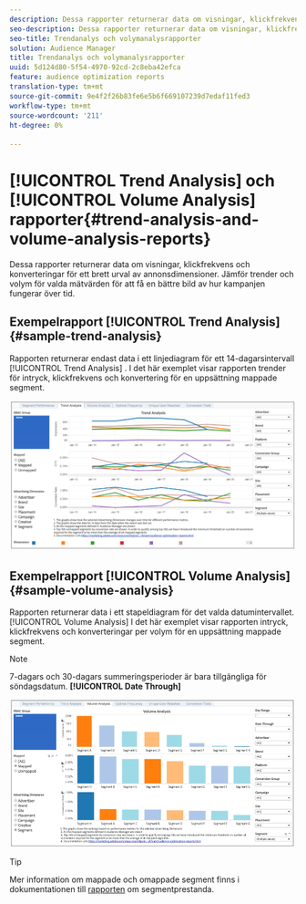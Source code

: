 ```yaml
---
description: Dessa rapporter returnerar data om visningar, klickfrekvens och konverteringar för ett brett urval av annonsdimensioner. Jämför trender och volym för valda mätvärden för att få en bättre bild av hur kampanjen fungerar över tid.
seo-description: Dessa rapporter returnerar data om visningar, klickfrekvens och konverteringar för ett brett urval av annonsdimensioner. Jämför trender och volym för valda mätvärden för att få en bättre bild av hur kampanjen fungerar över tid.
seo-title: Trendanalys och volymanalysrapporter
solution: Audience Manager
title: Trendanalys och volymanalysrapporter
uuid: 5d124d80-5f54-4970-92cd-2c8eba42efca
feature: audience optimization reports
translation-type: tm+mt
source-git-commit: 9e4f2f26b83fe6e5b6f669107239d7edaf11fed3
workflow-type: tm+mt
source-wordcount: '211'
ht-degree: 0%

---
```



# [!UICONTROL Trend Analysis] och [!UICONTROL Volume Analysis] rapporter{#trend-analysis-and-volume-analysis-reports}

Dessa rapporter returnerar data om visningar, klickfrekvens och konverteringar för ett brett urval av annonsdimensioner. Jämför trender och volym för valda mätvärden för att få en bättre bild av hur kampanjen fungerar över tid.

## Exempelrapport [!UICONTROL Trend Analysis] {#sample-trend-analysis}

Rapporten returnerar endast data i ett linjediagram för ett 14-dagarsintervall [!UICONTROL Trend Analysis] . I det här exemplet visar rapporten trender för intryck, klickfrekvens och konvertering för en uppsättning mappade segment.

![](assets/trend-analysis.png)

## Exempelrapport [!UICONTROL Volume Analysis] {#sample-volume-analysis}

Rapporten returnerar data i ett stapeldiagram för det valda datumintervallet. [!UICONTROL Volume Analysis] I det här exemplet visar rapporten intryck, klickfrekvens och konverteringar per volym för en uppsättning mappade segment.

>[!NOTE]
>
>7-dagars och 30-dagars summeringsperioder är bara tillgängliga för söndagsdatum. **[!UICONTROL Date Through]**

![](assets/volume-analysis.png)

>[!TIP]
>
>Mer information om mappade och omappade segment finns i dokumentationen till [rapporten](../../../reporting/audience-optimization-reports/aor-advertisers/segment-performance.md) om segmentprestanda.

